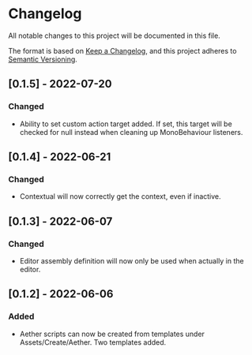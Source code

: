 # Changelog

All notable changes to this project will be documented in this file.

The format is based on [Keep a Changelog](https://keepachangelog.com/en/1.0.0/),
and this project adheres to [Semantic Versioning](https://semver.org/spec/v2.0.0.html).

## [0.1.5] - 2022-07-20

### Changed

- Ability to set custom action target added. If set, this target will be checked for null instead when cleaning up MonoBehaviour listeners.

## [0.1.4] - 2022-06-21

### Changed

- Contextual will now correctly get the context, even if inactive.

## [0.1.3] - 2022-06-07

### Changed

- Editor assembly definition will now only be used when actually in the editor.

## [0.1.2] - 2022-06-06

### Added

- Aether scripts can now be created from templates under Assets/Create/Aether. Two templates added.